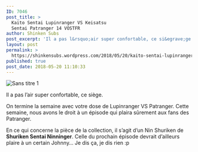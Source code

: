```yaml
---
ID: 7046
post_title: >
  Kaito Sentai Lupinranger VS Keisatsu
  Sentai Patranger 14 VOSTFR
author: Shinken Subs
post_excerpt: 'Il a pas l&rsquo;air super confortable, ce si&egrave;ge. On termine la semaine avec votre dose de Lupinranger VS Patranger. Cette semaine, nous avons le droit &agrave; un &eacute;pisode qui plaira s&ucirc;rement aux fans des Patranger. En ce qui concerne la pi&egrave;ce de la collection, il s&rsquo;agit d&rsquo;un Nin Shuriken de Shuriken Sentai Ninninger. Celle du &hellip; <a href="https://shinkensubs.wordpress.com/2018/05/20/kaito-sentai-lupinranger-vs-keisatsu-sentai-patranger-14-vostfr/">Continuer &agrave; lire ... <span> "Kaito Sentai Lupinranger VS Keisatsu Sentai Patranger 14&nbsp;VOSTFR"</span></a>'
layout: post
permalink: >
  https://shinkensubs.wordpress.com/2018/05/20/kaito-sentai-lupinranger-vs-keisatsu-sentai-patranger-14-vostfr/
published: true
post_date: 2018-05-20 11:10:33
---
```

<p><img data-attachment-id="2406" data-permalink="https://shinkensubs.wordpress.com/2018/05/20/kaito-sentai-lupinranger-vs-keisatsu-sentai-patranger-14-vostfr/sans-titre-1-217/" data-orig-file="https://shinkensubs.files.wordpress.com/2018/05/sans-titre-18.jpg?w=840" data-orig-size="1087,603" data-comments-opened="1" data-image-meta="{&quot;aperture&quot;:&quot;0&quot;,&quot;credit&quot;:&quot;&quot;,&quot;camera&quot;:&quot;&quot;,&quot;caption&quot;:&quot;&quot;,&quot;created_timestamp&quot;:&quot;0&quot;,&quot;copyright&quot;:&quot;&quot;,&quot;focal_length&quot;:&quot;0&quot;,&quot;iso&quot;:&quot;0&quot;,&quot;shutter_speed&quot;:&quot;0&quot;,&quot;title&quot;:&quot;&quot;,&quot;orientation&quot;:&quot;0&quot;}" data-image-title="Sans titre 1" data-image-description="" data-medium-file="https://shinkensubs.files.wordpress.com/2018/05/sans-titre-18.jpg?w=840?w=300" data-large-file="https://shinkensubs.files.wordpress.com/2018/05/sans-titre-18.jpg?w=840?w=840" class="alignnone size-full wp-image-2406" src="https://shinkensubs.files.wordpress.com/2018/05/sans-titre-18.jpg?w=840" alt="Sans titre 1" srcset="https://united-subs.dearclouds.com/wp-content/uploads/2018/05/987c534e1461785ea5d95a5f9ce2dcc3.jpg 840w, https://shinkensubs.files.wordpress.com/2018/05/sans-titre-18.jpg?w=150 150w, https://shinkensubs.files.wordpress.com/2018/05/sans-titre-18.jpg?w=300 300w, https://shinkensubs.files.wordpress.com/2018/05/sans-titre-18.jpg?w=768 768w, https://shinkensubs.files.wordpress.com/2018/05/sans-titre-18.jpg?w=1024 1024w, https://shinkensubs.files.wordpress.com/2018/05/sans-titre-18.jpg 1087w" sizes="(max-width: 709px) 85vw, (max-width: 909px) 67vw, (max-width: 1362px) 62vw, 840px"   /></p>
<p>Il a pas l&rsquo;air super confortable, ce siège.</p>
<p><span id="more-2405"></span></p>
<p>On termine la semaine avec votre dose de Lupinranger VS Patranger. Cette semaine, nous avons le droit à un épisode qui plaira sûrement aux fans des Patranger.</p>
<p>En ce qui concerne la pièce de la collection, il s&rsquo;agit d&rsquo;un Nin Shuriken de <strong>Shuriken Sentai Ninninger</strong>. Celle du prochain épisode devrait d&rsquo;ailleurs plaire à un certain Johnny&#8230; Je dis ça, je dis rien :p</p>